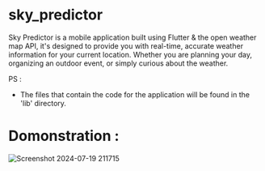 # sky_predictor
Sky Predictor is a mobile application built using Flutter & the open weather map API, it's designed to provide you with real-time, accurate weather information for your current location. Whether you are planning your day, organizing an outdoor event, or simply curious about the weather.

PS :
- The files that contain the code for the application will be found in the 'lib' directory.

# Domonstration : 

![Screenshot 2024-07-19 211715](https://github.com/user-attachments/assets/ed04609a-0bb0-45ae-a4dd-baa5897a04ef)
